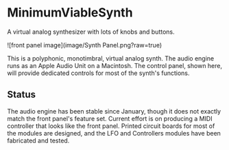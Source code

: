 # MinimumViableSynth

A virtual analog synthesizer with lots of knobs and buttons.

![front panel image](image/Synth Panel.png?raw=true)

This is a polyphonic, monotimbral, virtual analog synth.  The audio
engine runs as an Apple Audio Unit on a Macintosh.  The control panel,
shown here, will provide dedicated controls for most of the synth's
functions.

## Status

The audio engine has been stable since January, though it does not
exactly match the front panel's feature set.  Current effort is on
producing a MIDI controller that looks like the front panel.  Printed
circuit boards for most of the modules are designed, and the LFO
and Controllers modules have been fabricated and tested.
